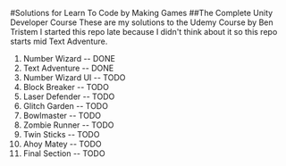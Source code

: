 #Solutions for Learn To Code by Making Games
##The Complete Unity Developer Course
These are my solutions to the Udemy Course by Ben Tristem
I started this repo late because I didn't think about it so this repo starts mid Text Adventure.

1.  Number Wizard -- DONE
2.  Text Adventure -- DONE
3.  Number Wizard UI -- TODO
4.  Block Breaker -- TODO
5.  Laser Defender -- TODO
6.  Glitch Garden -- TODO
7.  Bowlmaster -- TODO
8.  Zombie Runner -- TODO
9.  Twin Sticks -- TODO
10. Ahoy Matey -- TODO
11. Final Section -- TODO